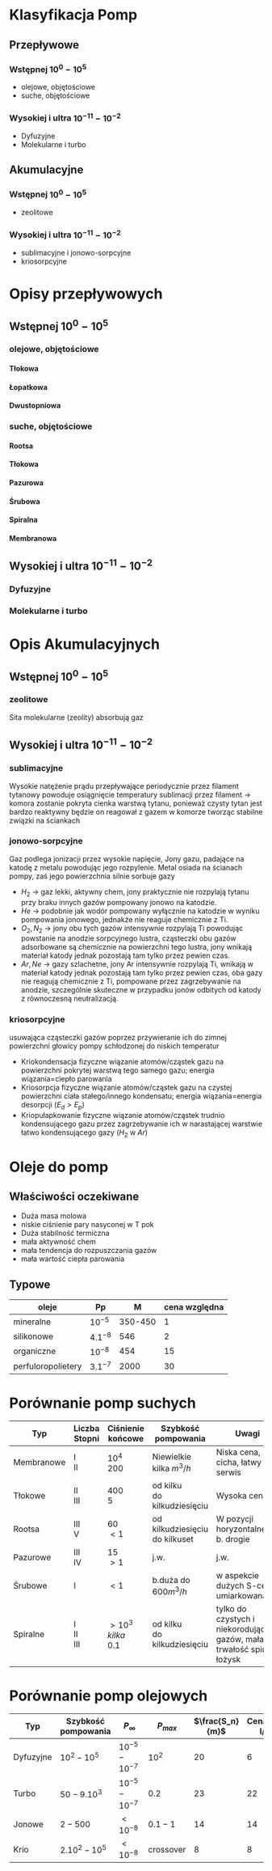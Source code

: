 # Klasyfikacja Pomp
## Przepływowe
### Wstępnej $10^0-10^5$
- olejowe, objętościowe
- suche, objętościowe
### Wysokiej i ultra $10^{-11}-10^{-2}$
- Dyfuzyjne
- Molekularne i turbo
## Akumulacyjne
### Wstępnej $10^0-10^5$
- zeolitowe
### Wysokiej i ultra $10^{-11}-10^{-2}$
- sublimacyjne i jonowo-sorpcyjne
- kriosorpcyjne
# Opisy przepływowych
## Wstępnej $10^0-10^5$
### olejowe, objętościowe
#### Tłokowa
#### Łopatkowa
#### Dwustopniowa
### suche, objętościowe
#### Rootsa
#### Tłokowa
#### Pazurowa
#### Śrubowa
#### Spiralna
#### Membranowa
## Wysokiej i ultra $10^{-11}-10^{-2}$
### Dyfuzyjne
### Molekularne i turbo
# Opis Akumulacyjnych
## Wstępnej $10^0-10^5$
### zeolitowe
Sita molekularne (zeolity) absorbują gaz
## Wysokiej i ultra $10^{-11}-10^{-2}$
### sublimacyjne
Wysokie natężenie prądu przepływające periodycznie przez filament tytanowy powoduje osiągnięcie temperatury sublimacji przez filament -> komora zostanie pokryta cienka warstwą tytanu, ponieważ czysty tytan jest bardzo reaktywny będzie on reagował z gazem w komorze tworząc stabilne związki na ściankach
### jonowo-sorpcyjne
Gaz podlega jonizacji przez wysokie napięcie, Jony gazu, padające na katodę z metalu  powodując jego rozpylenie. Metal osiada na ścianach pompy, zaś jego powierzchnia silnie sorbuje gazy
- $H_2$ -> gaz lekki, aktywny chem, jony praktycznie nie rozpylają tytanu przy braku innych
	 gazów pompowany jonowo na katodzie.
- $He$ -> podobnie jak wodór pompowany wyłącznie na katodzie w wyniku
	 pompowania jonowego, jednakże nie reaguje chemicznie z Ti.
- $O_2, N_2$ -> jony obu tych gazów intensywnie rozpylają Ti powodując powstanie
	 na anodzie sorpcyjnego lustra, cząsteczki obu gazów adsorbowane
	 są chemicznie na powierzchni tego lustra, jony wnikają materiał
	 katody jednak pozostają tam tylko przez pewien czas.
- $Ar,Ne$ -> gazy szlachetne, jony Ar intensywnie rozpylają Ti, wnikają w
	 materiał katody jednak pozostają tam tylko przez pewien czas, oba
	 gazy nie reagują chemicznie z Ti, pompowane przez zagrzebywanie
	 na anodzie, szczególnie skuteczne w przypadku jonów odbitych od
	 katody z równoczesną neutralizacją.
### kriosorpcyjne
usuwająca cząsteczki gazów poprzez przywieranie ich do zimnej powierzchni głowicy pompy schłodzonej do niskich temperatur
- Kriokondensacja
	 fizyczne wiązanie atomów/cząstek gazu na powierzchni pokrytej warstwą tego samego gazu; energia wiązania=ciepło parowania
- Kriosorpcja
	 fizyczne wiązanie atomów/cząstek gazu na czystej powierzchni ciała stałego/innego kondensatu; energia wiązania=energia desorpcji ($E_d>E_p$)
- Kriopułapkowanie
	 fizyczne wiązanie atomów/cząstek trudnio kondensującego gazu przez zagrzebywanie ich w narastającej warstwie łatwo kondensującego gazy ($H_2$ w $Ar$)
# Oleje do pomp
## Właściwości oczekiwane
- Duża masa molowa
- niskie ciśnienie pary nasyconej w T pok
- Duża stabilność termiczna
- mała aktywność chem
- mała tendencja do rozpuszczania gazów
- mała wartość ciepła parowania
## Typowe
| oleje              | Pp         | M       | cena względna |
| ------------------ | ---------- | ------- | ------------- |
| mineralne          | $10^{-5}$  | 350-450 | 1             |
| silikonowe         | $4.1^{-8}$ | 546     | 2             |
| organiczne         | $10^{-8}$  | 454     | 15            |
| perfuloropolietery | $3.1^{-7}$ | 2000    | 30            |
# Porównanie pomp suchych

| Typ        | Liczba Stopni  | Ciśnienie końcowe             | Szybkość pompowania               | Uwagi                                                                    |
| ---------- | -------------- | ----------------------------- | --------------------------------- | ------------------------------------------------------------------------ |
| Membranowe | I<br>II        | $10^{4}$<br>$200$             | Niewielkie<br>kilka $m^3/h$       | Niska cena, cicha, łatwy serwis                                          |
| Tłokowe    | II<br>III      | $400$<br>$5$                  | od kilku<br>do kilkudziesięciu    | Wysoka cena                                                              |
| Rootsa     | III<br>V       | $60$<br>$<1$                  | od kilkudziesięciu<br>do kilkuset | W pozycji horyzontalnej, b. drogie                                       |
| Pazurowe   | III<br>IV      | $15$<br>$>1$                  | j.w.                              | j.w.                                                                     |
| Śrubowe    | I              | $<1$                          | b.duża do $600m^3/h$              | w aspekcie dużych S-cena umiarkowana                                     |
| Spiralne   | I<br>II<br>III | $>10^{3}$<br>$kilka$<br>$0.1$ | od kilku<br>do kilkudziesięciu    | tylko do czystych i niekorodujących gazów, mała trwałość spiral i łożysk |
# Porównanie pomp olejowych

| Typ       | Szybkość pompowania | $P_{\infty}$      | $P_{max}$ | $\frac{S_n}{m}$ | Cena[€za l/s] | $\tau$ |
| --------- | ------------------- | ----------------- | --------- | --------------- | ------------- | ------ |
| Dyfuzyjne | $10^2-10^5$         | $10^{-5}-10^{-7}$ | $10^2$    | 20              | 6             | 15-20  |
| Turbo     | $50-9.10^3$         | $10^{-5}-10^{-7}$ | $0.2$     | 23              | 22            | 3-5    |
| Jonowe    | $2-500$             | $<10^{-8}$        | $0.1-1$   | 14              | 14            | 10-30  |
| Krio      | $2.10^2-10^5$       | $<10^{-8}$        | crossover | 8               | 8             | 60-120 |

